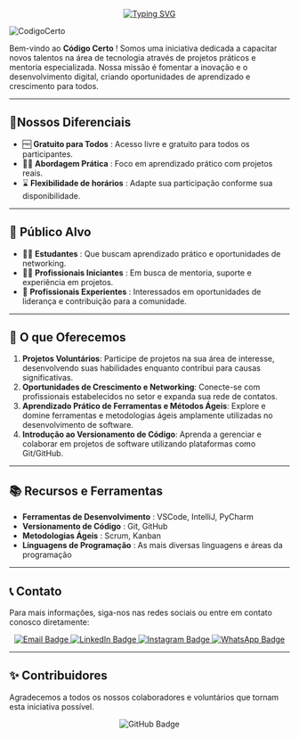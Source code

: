 <p align="center">
  <a href="https://git.io/typing-svg">
    <img src="https://readme-typing-svg.demolab.com?font=Fira+Code&pause=1000&color=F70000&random=false&width=435&lines=Comunidade+Tech+%7C+Todos+Juntos" alt="Typing SVG">
  </a>
</p>

![CodigoCerto](https://utfs.io/f/3b2340e8-5523-4aca-a549-0688fd07450e-j4edu.jfif)

Bem-vindo ao **Código Certo** ! Somos uma iniciativa dedicada a capacitar novos talentos na área de tecnologia através de projetos práticos e mentoria especializada. Nossa missão é fomentar a inovação e o desenvolvimento digital, criando oportunidades de aprendizado e crescimento para todos.

---

## 🚀Nossos Diferenciais

-  🆓 **Gratuito para Todos** : Acesso livre e gratuito para todos os participantes.
-  👨‍💻 **Abordagem Prática** : Foco em aprendizado prático com projetos reais.
-  ⌛ **Flexibilidade de horários** : Adapte sua participação conforme sua disponibilidade.

---

## 🎯 Público Alvo

- 🧑‍🎓 **Estudantes** : Que buscam aprendizado prático e oportunidades de networking.
- 🧑‍💼 **Profissionais Iniciantes** : Em busca de mentoria, suporte e experiência em projetos.
- 🧓 **Profissionais Experientes** : Interessados ​​em oportunidades de liderança e contribuição para a comunidade.

---

## 🌟 O que Oferecemos

1. **Projetos Voluntários**: Participe de projetos na sua área de interesse, desenvolvendo suas habilidades enquanto contribui para causas significativas.
2. **Oportunidades de Crescimento e Networking**: Conecte-se com profissionais estabelecidos no setor e expanda sua rede de contatos.
3. **Aprendizado Prático de Ferramentas e Métodos Ágeis**: Explore e domine ferramentas e metodologias ágeis amplamente utilizadas no desenvolvimento de software.
4. **Introdução ao Versionamento de Código**: Aprenda a gerenciar e colaborar em projetos de software utilizando plataformas como Git/GitHub.
---

## 📚 Recursos e Ferramentas

-  **Ferramentas de Desenvolvimento** : VSCode, IntelliJ, PyCharm
-  **Versionamento de Código** : Git, GitHub
-  **Metodologias Ágeis** : Scrum, Kanban
-  **Linguagens de Programação** : As mais diversas linguagens e áreas da programação

---

<!-- ## 📈 Como participar
Mais informações no nosso Linkedin
<!--1. **Inscrição**: Acesse nosso [formulário de inscrição](https://www.example.com) e envie suas informações. -->
<!-- 2. **Seleção**: Aguarde nosso contato com os detalhes sobre o processo seletivo. -->
<!-- 3. **Início**: Participe das atividades e projetos, aprendendo e crescendo com a comunidade. -->

<!-- --- -->

## 📞 Contato

Para mais informações, siga-nos nas redes sociais ou entre em contato conosco diretamente:

<div align="center">
 <a href="codigocertocoders@gmail.com">
    <img src="https://img.shields.io/badge/Email-red?style=for-the-badge&logo=gmail&logoColor=white" alt="Email Badge"/>
  </a>

  <a href="https://www.linkedin.com/company/codigocertocoders/">
    <img src="https://img.shields.io/badge/LinkedIn-blue?style=for-the-badge&logo=linkedin&logoColor=white" alt="LinkedIn Badge"/>
  </a> 

  <a href="https://www.instagram.com/codigocertocoders/">
    <img src="https://img.shields.io/badge/Instagram-%23E4405F.svg?style=for-the-badge&logo=Instagram&logoColor=white" alt="Instagram Badge"/>
  </a>

  <a href="https://chat.whatsapp.com/CDJL6tRT5apLRXW5PWqYLe">
    <img src="https://img.shields.io/badge/WhatsApp-green?style=for-the-badge&logo=whatsapp&logoColor=white" alt="WhatsApp Badge"/>
  </a>
</div>

---

## ✨ Contribuidores

Agradecemos a todos os nossos colaboradores e voluntários que tornam esta iniciativa possível.

<div align="center">
  <img src="https://img.shields.io/badge/Contribua%20no-GitHub-black?style=for-the-badge&logo=github&logoColor=white" alt="GitHub Badge"/>
</div>
